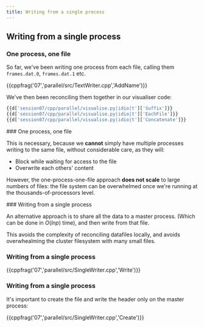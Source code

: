 ```yaml
---
title: Writing from a single process
---
```


## Writing from a single process

### One process, one file

So far, we've been writing one process from each file, calling them
`frames.dat.0`, `frames.dat.1` etc.

{{cppfrag('07','parallel/src/TextWriter.cpp','AddName')}}

We've then been reconciling them together in our visualiser code:

```python
{{d['session07/cpp/parallel/visualise.py|idio|t']['Suffix']}}
{{d['session07/cpp/parallel/visualise.py|idio|t']['EachFile']}}
{{d['session07/cpp/parallel/visualise.py|idio|t']['Concatenate']}}
```

### One process, one file

This is necessary, because we **cannot** simply have multiple processes writing to the same file,
without considerable care, as they will:

* Block while waiting for access to the file
* Overwrite each others' content

However, the one-process-one-file approach **does not scale** to large numbers of files: the file system can
be overwhelmed once we're running at the thousands-of-processors level.

### Writing from a single process

An alternative approach is to share all the data to a master process. (Which can be done in $O(ln p)$ time),
and then write from that file. 

This avoids the complexity of reconciling datafiles locally, and avoids overwhealming the cluster filesystem
with many small files.

### Writing from a single process

{{cppfrag('07','parallel/src/SingleWriter.cpp','Write')}}

### Writing from a single process

It's important to create the file and write the header only on the master process:

{{cppfrag('07','parallel/src/SingleWriter.cpp','Create')}}
